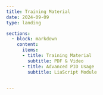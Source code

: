 ```yaml
---
title: Training Material
date: 2024-09-09
type: landing

sections:
  - block: markdown
    content:
      items:
      - title: Training Material
        subtitle: PDF & Video
      - title: Advanced PID Usage
        subtitle: LiaScript Module

  
---
```

